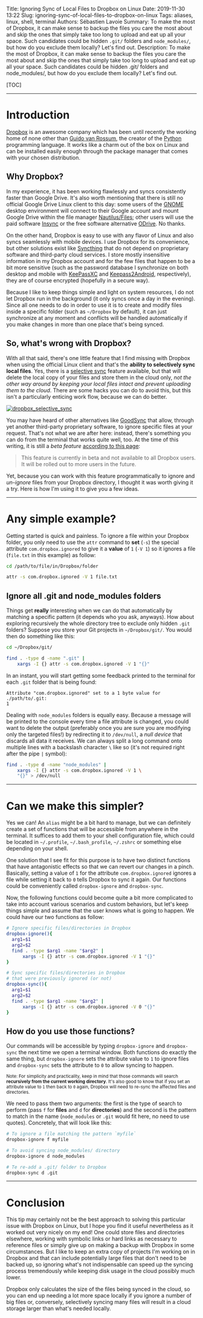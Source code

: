 Title: Ignoring Sync of Local Files to Dropbox on Linux
Date: 2019-11-30 13:22
Slug: ignoring-sync-of-local-files-to-dropbox-on-linux
Tags: aliases, linux, shell, terminal
Authors: Sébastien Lavoie
Summary: To make the most of Dropbox, it can make sense to backup the files you care the most about and skip the ones that simply take too long to upload and eat up all your space. Such candidates could be hidden `.git/` folders and `node_modules/`, but how do you exclude them locally? Let's find out.
Description: To make the most of Dropbox, it can make sense to backup the files you care the most about and skip the ones that simply take too long to upload and eat up all your space. Such candidates could be hidden .git/ folders and node_modules/, but how do you exclude them locally? Let's find out.

[TOC]

---

# Introduction

[Dropbox](https://www.dropbox.com) is an awesome company which has been until recently the working home of none other than [Guido van Rossum](https://gvanrossum.github.io), the creator of the [Python](https://www.python.org) programming language. It works like a charm out of the box on Linux and can be installed easily enough through the package manager that comes with your chosen distribution.

## Why Dropbox?

In my experience, it has been working flawlessly and syncs consistently faster than Google Drive. It's also worth mentioning that there is still no official Google Drive Linux client to this day: some users of the [GNOME](https://www.gnome.org) desktop environment will connect to their Google account and mount Google Drive within the file manager [Nautilus/Files](https://wiki.gnome.org/Apps/Files); other users will use the paid software [Insync](https://www.insynchq.com) or the free software alternative [ODrive](https://liberodark.github.io/ODrive/). No thanks.

On the other hand, Dropbox is easy to use with any flavor of Linux and also syncs seamlessly with mobile devices. I use Dropbox for its convenience, but other solutions exist like [Syncthing](https://syncthing.net) that do not depend on proprietary software and third-party cloud services. I store mostly insensitive information in my Dropbox account and for the few files that happen to be a bit more sensitive (such as the password database I synchronize on both desktop and mobile with [KeePassXC](https://keepassxc.org) and [Keepass2Android](https://github.com/PhilippC/keepass2android), respectively), they are of course encrypted (hopefully in a secure way).

Because I like to keep things simple and light on system resources, I do not let Dropbox run in the background (it only syncs once a day in the evening). Since all one needs to do in order to use it is to create and modify files inside a specific folder (such as `~/Dropbox` by default), it can just synchronize at any moment and conflicts will be handled automatically if you make changes in more than one place that's being synced.

## So, what's wrong with Dropbox?

With all that said, there's one little feature that I find missing with Dropbox when using the official Linux client and that's the **ability to selectively sync local files**. Yes, there is a [selective sync](https://help.dropbox.com/installs-integrations/sync-uploads/selective-sync-overview) feature available, but that will delete the local copy of your files and store them in the cloud only, _not the other way around by keeping your local files intact and prevent uploading them to the cloud_. There are some hacks you can do to avoid this, but this isn't a particularly enticing work flow, because we can do better.

<a href="{static}/images/posts/0019_ignoring-local-files-to-sync-with-dropbox-on-linux/dropbox_selective_sync.png"><img src="{static}/images/posts/0019_ignoring-local-files-to-sync-with-dropbox-on-linux/dropbox_selective_sync.png" alt="dropbox_selective_sync" class="max-size-img-post"></a>

You may have heard of other alternatives like [GoodSync](https://www.goodsync.com) that allow, through yet another third-party proprietary software, to ignore specific files at your request. That's not what we are after here: instead, there's something you can do from the terminal that works quite well, too. At the time of this writing, it is still a _beta feature_ [according to this page](https://help.dropbox.com/files-folders/restore-delete/ignored-files):

> This feature is currently in beta and not available to all Dropbox users. It will be rolled out to more users in the future.

Yet, because you can work with this feature programmatically to ignore and _un-ignore_ files from your Dropbox directory, I thought it was worth giving it a try. Here is how I'm using it to give you a few ideas.

---

# Any simple example?

Getting started is quick and painless. To ignore a file within your Dropbox folder, you only need to use the `attr` command to **set** (`-s`) the special attribute `com.dropbox.ignored` to give it a **value** of `1` (`-V 1`) so it ignores a file (`file.txt` in this example) as follow:

```bash
cd /path/to/file/in/Dropbox/folder

attr -s com.dropbox.ignored -V 1 file.txt
```

## Ignore all .git and node_modules folders

Things get **really** interesting when we can do that automatically by matching a specific pattern (it depends who you ask, anyways). How about exploring recursively the whole directory tree to exclude only hidden `.git` folders? Suppose you store your Git projects in `~/Dropbox/git/`. You would then do something like this:

```bash
cd ~/Dropbox/git/

find . -type d -name ".git" |
    xargs -I {} attr -s com.dropbox.ignored -V 1 "{}"
```

In an instant, you will start getting some feedback printed to the terminal for each `.git` folder that is being found:

```text
Attribute "com.dropbox.ignored" set to a 1 byte value for ./path/to/.git:
1
```

Dealing with `node_modules` folders is equally easy. Because a message will be printed to the console every time a file attribute is changed, you could want to delete the output (preferably once you are sure you are modifying only the targeted files!) by redirecting it to `/dev/null`, a _null device_ that discards all data it receives. We can always split a long command onto multiple lines with a backslash character `\` like so (it's not required right after the pipe `|` symbol):

```bash
find . -type d -name "node_modules" |
    xargs -I {} attr -s com.dropbox.ignored -V 1 \
    "{}" > /dev/null
```

---

# Can we make this simpler?

Yes we can! An `alias` might be a bit hard to manage, but we can definitely create a set of functions that will be accessible from anywhere in the terminal. It suffices to add them to your shell configuration file, which could be located in `~/.profile`, `~/.bash_profile`, `~/.zshrc` or something else depending on your shell.

One solution that I see fit for this purpose is to have two distinct functions that have antagonistic effects so that we can revert our changes in a pinch. Basically, setting a value of `1` for the attribute `com.dropbox.ignored` ignores a file while setting it back to `0` tells Dropbox to sync it again. Our functions could be conveniently called `dropbox-ignore` and `dropbox-sync`.

Now, the following functions could become quite a bit more complicated to take into account various scenarios and custom behaviors, but let's keep things simple and assume that the user knows what is going to happen. We could have our two functions as follow:

```bash
# Ignore specific files/directories in Dropbox
dropbox-ignore(){
  arg1=$1
  arg2=$2
  find . -type $arg1 -name "$arg2" |
      xargs -I {} attr -s com.dropbox.ignored -V 1 "{}"
}

# Sync specific files/directories in Dropbox
# that were previously ignored (or not)
dropbox-sync(){
  arg1=$1
  arg2=$2
  find . -type $arg1 -name "$arg2" |
      xargs -I {} attr -s com.dropbox.ignored -V 0 "{}"
}
```

## How do you use those functions?

Our commands will be accessible by typing `dropbox-ignore` and `dropbox-sync` the next time we open a terminal window. Both functions do exactly the same thing, but `dropbox-ignore` sets the attribute value to `1` to ignore files and `dropbox-sync` sets the attribute to `0` to allow syncing to happen.

<sub>Note: For simplicity and practicality, keep in mind that those commands will search <strong>recursively from the current working directory</strong>. It's also good to know that if you set an attribute value to <code>1</code> then back to <code>0</code> again, Dropbox will need to re-sync the affected files and directories.</sub>

We need to pass them two arguments: the first is the type of search to perform (pass `f` for **files** and `d` for **directories**) and the second is the pattern to match in the name (`node_modules` or `.git` would fit here, no need to use quotes). Concretely, that will look like this:

```bash
# To ignore a file matching the pattern `myfile`
dropbox-ignore f myfile

# To avoid syncing node_modules/ directory
dropbox-ignore d node_modules

# Te re-add a .git/ folder to Dropbox
dropbox-sync d .git

```

---

# Conclusion

This tip may certainly not be the best approach to solving this particular issue with Dropbox on Linux, but I hope you find it useful nevertheless as it worked out very nicely on my end! One could store files and directories elsewhere, working with symbolic links or hard links as necessary to reference files or simply give up on making a backup with Dropbox in some circumstances. But I like to keep an extra copy of projects I'm working on in Dropbox and that can include potentially large files that don't need to be backed up, so ignoring what's not indispensable can speed up the syncing process tremendously while keeping disk usage in the cloud possibly much lower.

Dropbox only calculates the size of the files being synced in the cloud, so you can end up needing a lot more space locally if you ignore a number of big files or, conversely, selectively syncing many files will result in a cloud storage larger than what's needed locally.
